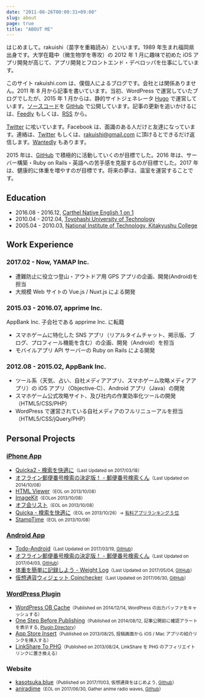 ```yaml
---
date: "2011-08-26T00:00:31+09:00"
slug: about
page: true
title: "ABOUT ME"
---
```


はじめまして。rakuishi（苗字を重箱読み）といいます。1989 年生まれ福岡県出身です。大学在籍中（微生物学を専攻）の 2012 年 1 月に趣味で初めた iOS アプリ開発が高じて、アプリ開発とフロントエンド・デベロッパを仕事にしています。

このサイト rakuishi.com は、僕個人によるブログです。会社とは関係ありません。2011 年 8 月から記事を書いています。当初、WordPress で運営していたブログでしたが、2015 年 1 月からは、静的サイトジェネレータ [Hugo](http://gohugo.io/) で運営しています。[ソースコード](https://github.com/rakuishi/rakuishi.com)を [GitHub](https://github.com/rakuishi) で公開しています。記事の更新を追いかけるには、[Feedly](http://cloud.feedly.com/#subscription%2Ffeed%2Fhttp%3A%2F%2Frakuishi.com%2Ffeed%2F) もしくは、[RSS](/feed/index.xml) から。

[Twitter](https://twitter.com/rakuishi07) に呟いています。Facebook は、面識のある人だけと友達になっています。連絡は、[Twitter](https://twitter.com/rakuishi07) もしくは、[rakuishi@gmail.com](mailto:rakuishi@gmail.com) に頂けるとできるだけ返信します。[Wantedly](https://www.wantedly.com/users/456907) もあります。

2015 年は、[GitHub](https://github.com/rakuishi) で積極的に活動していくのが目標でした。2016 年は、サーバー構築・Ruby on Rails・英語への苦手感を克服するのが目標でした。2017 年は、健康的に体重を増やすのが目標です。将来の夢は、温室を運営することです。

## Education

* 2016.08 - 2016.12, [Carthel Native English 1 on 1](http://www.cne1jp.com/)
* 2010.04 - 2012.04, [Toyohashi University of Technology](http://www.tut.ac.jp/)
* 2005.04 - 2010.03, [National Institute of Technology, Kitakyushu College](https://www.kct.ac.jp/)

## Work Experience

### 2017.02 - Now, YAMAP Inc.

- 遭難防止に役立つ登山・アウトドア用 GPS アプリの企画、開発(Android)を担当
- 大規模 Web サイトの Vue.js / Nuxt.js による開発

### 2015.03 - 2016.07, apprime Inc.

AppBank Inc. 子会社である apprime Inc. に転籍

* スマホゲームに特化した SNS アプリ（リアルタイムチャット、掲示版、ブログ、プロフィール機能を含む）の企画、開発（Android）を担当
* モバイルアプリ API サーバーの Ruby on Rails による開発

### 2012.08 - 2015.02, AppBank Inc.

* ツール系（天気、占い、自社メディアアプリ、スマホゲーム攻略メディアアプリ）の iOS アプリ（Objective-C）、Android アプリ（Java）の開発
* スマホゲーム公式攻略サイト、及び社内の作業効率化ツールの開発（HTML5/CSS/PHP）
* WordPress で運営されている自社メディアのフルリニューアルを担当（HTML5/CSS/jQuery/PHP）

## Personal Projects

### [iPhone App](https://itunes.apple.com/jp/developer/koichiro-ochiishi/id452568751)

* [Quicka2 - 検索を快適に](https://itunes.apple.com/jp/app/id725195676?mt=8&uo=4&at=11l3RT)<small>（Last Updated on 2017/03/18）</small>
* [オフライン郵便番号検索の決定版！ -  郵便番号検索くん](https://itunes.apple.com/jp/app/id578073498?mt=8&uo=4&at=11l3RT)<small>（Last Updated on 2014/10/08）</small>
* [HTML Viewer](https://itunes.apple.com/jp/app/id656968855?mt=8&uo=4&at=11l3RT)<small>（EOL on 2013/10/08）</small>
* [ImageKit](https://itunes.apple.com/jp/app/id588135117?mt=8&uo=4&at=11l3RT)<small>（EOLon 2013/10/08）</small>
* [オフ会リスト](https://itunes.apple.com/jp/app/id533017985?mt=8&uo=4&at=11l3RT)<small>（EOL on 2013/10/08）</small>
* [Quicka - 検索を快適に](https://itunes.apple.com/jp/app/id511606108?mt=8&uo=4&at=11l3RT)<small>（EOL on 2013/10/26）→ [有料アプリランキング 5 位](/images/2014/08/quicka_paid_app_ranking.png)</small>
* [StampTime](https://itunes.apple.com/jp/app/id452580423?mt=8&uo=4&at=11l3RT)<small>（EOL on 2013/10/08）</small>

### [Android App](https://play.google.com/store/apps/dev?id=5894821878234337547)

* [Todo-Android](https://play.google.com/store/apps/details?id=com.rakuishi.todo)<small>（Last Updated on 2017/03/19, [GitHub](https://github.com/rakuishi/Todo-Android)）</small>
* [オフライン郵便番号検索の決定版！ -  郵便番号検索くん](https://play.google.com/store/apps/details?id=com.rakuishi.postalcode2)<small>（Last Updated on 2017/04/03, [GitHub](https://github.com/rakuishi/postalcode-android)）</small>
* [体重を簡単に記録しよう - Weight Log](https://play.google.com/store/apps/details?id=com.rakuishi.weight)<small>（Last Updated on 2017/05/04, [GitHub](https://github.com/rakuishi/weight-android/)）</small>
* [仮想通貨ウィジェット Coinchecker](https://play.google.com/store/apps/details?id=com.rakuishi.coinchecker)<small>（Last Updated on 2017/06/30, [GitHub](https://github.com/rakuishi/coinchecker-android-widget)）</small>

### [WordPress Plugin](https://profiles.wordpress.org/rakuishi/)

* [WordPress OB Cache](/archives/6858/)<small>（Published on 2014/12/14, WordPress の出力バッファをキャッシュする）</small>
* [One Step Before Publishing](/archives/6736)<small>（Published on 2014/08/12, 記事公開前に確認アラートを表示する, [Plugin Directory](https://wordpress.org/plugins/one-step-before-publishing/)）</small>
* [App Store Insert](/archives/6018/)<small>（Published on 2013/08/25, 投稿画面から iOS / Mac アプリの紹介リンクを挿入する）</small>
* [LinkShare To PHG](/archives/5886/)<small>（Published on 2013/08/24, LinkShare を PHG のアフィリエイトリンクに置き換える）</small>

### Website

* [kasotsuka.blue](http://kasoutsuka.blue/)<small>（Published on 2017/11/03, 仮想通貨をはじめよう, [Github](https://github.com/rakuishi/kasoutsuka.blue)）</small>
* [aniradime](http://radio.rakuishi.com/)<small>（EOL on 2017/06/30, Gather anime radio waves, [Github](https://github.com/rakuishi/aniradime)）</small>